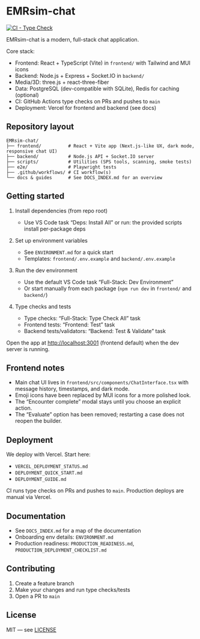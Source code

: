 # EMRsim-chat

[![CI - Type Check](https://github.com/danstonedev/EMRsim-chat/actions/workflows/ci-type-check.yml/badge.svg)](https://github.com/danstonedev/EMRsim-chat/actions/workflows/ci-type-check.yml)

EMRsim-chat is a modern, full-stack chat application.

Core stack:

- Frontend: React + TypeScript (Vite) in `frontend/` with Tailwind and MUI icons
- Backend: Node.js + Express + Socket.IO in `backend/`
- Media/3D: three.js + react-three-fiber
- Data: PostgreSQL (dev-compatible with SQLite), Redis for caching (optional)
- CI: GitHub Actions type checks on PRs and pushes to `main`
- Deployment: Vercel for frontend and backend (see docs)

## Repository layout

```text
EMRsim-chat/
├── frontend/          # React + Vite app (Next.js-like UX, dark mode, responsive chat UI)
├── backend/           # Node.js API + Socket.IO server
├── scripts/           # Utilities (SPS tools, scanning, smoke tests)
├── e2e/               # Playwright tests
├── .github/workflows/ # CI workflow(s)
└── docs & guides      # See DOCS_INDEX.md for an overview
```

## Getting started

1) Install dependencies (from repo root)
   - Use VS Code task “Deps: Install All” or run: the provided scripts install per-package deps

2) Set up environment variables
   - See `ENVIRONMENT.md` for a quick start
   - Templates: `frontend/.env.example` and `backend/.env.example`

3) Run the dev environment
   - Use the default VS Code task “Full-Stack: Dev Environment”
   - Or start manually from each package (`npm run dev` in `frontend/` and `backend/`)

4) Type checks and tests
   - Type checks: “Full-Stack: Type Check All” task
   - Frontend tests: “Frontend: Test” task
   - Backend tests/validators: “Backend: Test & Validate” task

Open the app at <http://localhost:3001> (frontend default) when the dev server is running.

## Frontend notes

- Main chat UI lives in `frontend/src/components/ChatInterface.tsx` with message history, timestamps, and dark mode.
- Emoji icons have been replaced by MUI icons for a more polished look.
- The “Encounter complete” modal stays until you choose an explicit action.
- The “Evaluate” option has been removed; restarting a case does not reopen the builder.

## Deployment

We deploy with Vercel. Start here:

- `VERCEL_DEPLOYMENT_STATUS.md`
- `DEPLOYMENT_QUICK_START.md`
- `DEPLOYMENT_GUIDE.md`

CI runs type checks on PRs and pushes to `main`. Production deploys are manual via Vercel.

## Documentation

- See `DOCS_INDEX.md` for a map of the documentation
- Onboarding env details: `ENVIRONMENT.md`
- Production readiness: `PRODUCTION_READINESS.md`, `PRODUCTION_DEPLOYMENT_CHECKLIST.md`

## Contributing

1. Create a feature branch
2. Make your changes and run type checks/tests
3. Open a PR to `main`

## License

MIT — see [LICENSE](LICENSE)
